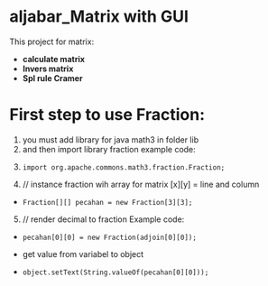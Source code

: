 # aljabar_Matrix with GUI
This project for matrix:
* **calculate matrix** 
* **Invers matrix**
* **Spl rule Cramer**

# **First step to use Fraction:**
1. you must add library for java math3 in folder lib
2. and then import library fraction example code:
3.     import org.apache.commons.math3.fraction.Fraction;
4. // instance fraction wih array for matrix [x][y] = line and column
*     Fraction[][] pecahan = new Fraction[3][3];
5. // render decimal to fraction Example code:
*     pecahan[0][0] = new Fraction(adjoin[0][0]); 
* get value from variabel to object 
*     object.setText(String.valueOf(pecahan[0][0]));
